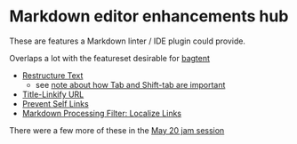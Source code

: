 # Markdown editor enhancements hub

These are features a Markdown linter / IDE plugin could provide.

Overlaps a lot with the featureset desirable for [bagtent](ba00b8cb-9d05-4aef-bd50-0990f82dd723.md)

- [Restructure Text](4aa4f08c-4d72-4a19-8ede-802c8b7b2783.md)
  - see [note about how Tab and Shift-tab are important](fbda6edf-1704-4aef-a7d8-f7fbc5d772bc.md)
- [Title-Linkify URL](161171c1-e533-4526-af64-1278e16ad517.md)
- [Prevent Self Links](1aee6eff-db88-4c67-8c56-f60818abb0d9.md)
- [Markdown Processing Filter: Localize Links](eab2ad1e-9730-40f8-a9a5-9977430e7b35.md)

There were a few more of these in the [May 20 jam session](2b83e400-6b77-44bc-9718-f6b94c74396e.md)
